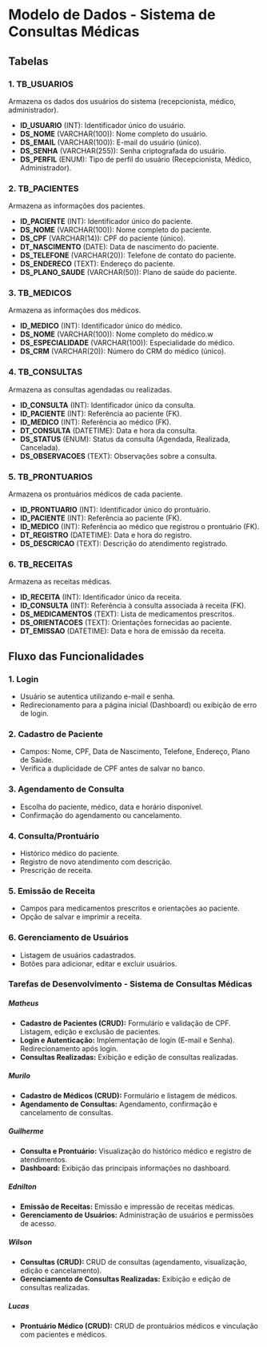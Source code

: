 # Modelo de Dados - Sistema de Consultas Médicas

## Tabelas

### 1. **TB_USUARIOS**
Armazena os dados dos usuários do sistema (recepcionista, médico, administrador).
- **ID_USUARIO** (INT): Identificador único do usuário.
- **DS_NOME** (VARCHAR(100)): Nome completo do usuário.
- **DS_EMAIL** (VARCHAR(100)): E-mail do usuário (único).
- **DS_SENHA** (VARCHAR(255)): Senha criptografada do usuário.
- **DS_PERFIL** (ENUM): Tipo de perfil do usuário (Recepcionista, Médico, Administrador).

### 2. **TB_PACIENTES**
Armazena as informações dos pacientes.
- **ID_PACIENTE** (INT): Identificador único do paciente.
- **DS_NOME** (VARCHAR(100)): Nome completo do paciente.
- **DS_CPF** (VARCHAR(14)): CPF do paciente (único).
- **DT_NASCIMENTO** (DATE): Data de nascimento do paciente.
- **DS_TELEFONE** (VARCHAR(20)): Telefone de contato do paciente.
- **DS_ENDERECO** (TEXT): Endereço do paciente.
- **DS_PLANO_SAUDE** (VARCHAR(50)): Plano de saúde do paciente.

### 3. **TB_MEDICOS**
Armazena as informações dos médicos.
- **ID_MEDICO** (INT): Identificador único do médico.
- **DS_NOME** (VARCHAR(100)): Nome completo do médico.w
- **DS_ESPECIALIDADE** (VARCHAR(100)): Especialidade do médico.
- **DS_CRM** (VARCHAR(20)): Número do CRM do médico (único).

### 4. **TB_CONSULTAS**
Armazena as consultas agendadas ou realizadas.
- **ID_CONSULTA** (INT): Identificador único da consulta.
- **ID_PACIENTE** (INT): Referência ao paciente (FK).
- **ID_MEDICO** (INT): Referência ao médico (FK).
- **DT_CONSULTA** (DATETIME): Data e hora da consulta.
- **DS_STATUS** (ENUM): Status da consulta (Agendada, Realizada, Cancelada).
- **DS_OBSERVACOES** (TEXT): Observações sobre a consulta.

### 5. **TB_PRONTUARIOS**
Armazena os prontuários médicos de cada paciente.
- **ID_PRONTUARIO** (INT): Identificador único do prontuário.
- **ID_PACIENTE** (INT): Referência ao paciente (FK).
- **ID_MEDICO** (INT): Referência ao médico que registrou o prontuário (FK).
- **DT_REGISTRO** (DATETIME): Data e hora do registro.
- **DS_DESCRICAO** (TEXT): Descrição do atendimento registrado.

### 6. **TB_RECEITAS**
Armazena as receitas médicas.
- **ID_RECEITA** (INT): Identificador único da receita.
- **ID_CONSULTA** (INT): Referência à consulta associada à receita (FK).
- **DS_MEDICAMENTOS** (TEXT): Lista de medicamentos prescritos.
- **DS_ORIENTACOES** (TEXT): Orientações fornecidas ao paciente.
- **DT_EMISSAO** (DATETIME): Data e hora de emissão da receita.

## Fluxo das Funcionalidades

### 1. **Login**
- Usuário se autentica utilizando e-mail e senha.
- Redirecionamento para a página inicial (Dashboard) ou exibição de erro de login.

### 2. **Cadastro de Paciente**
- Campos: Nome, CPF, Data de Nascimento, Telefone, Endereço, Plano de Saúde.
- Verifica a duplicidade de CPF antes de salvar no banco.

### 3. **Agendamento de Consulta**
- Escolha do paciente, médico, data e horário disponível.
- Confirmação do agendamento ou cancelamento.

### 4. **Consulta/Prontuário**
- Histórico médico do paciente.
- Registro de novo atendimento com descrição.
- Prescrição de receita.

### 5. **Emissão de Receita**
- Campos para medicamentos prescritos e orientações ao paciente.
- Opção de salvar e imprimir a receita.

### 6. **Gerenciamento de Usuários**
- Listagem de usuários cadastrados.
- Botões para adicionar, editar e excluir usuários.



### Tarefas de Desenvolvimento - Sistema de Consultas Médicas

##### **Matheus**
- **Cadastro de Pacientes (CRUD):** Formulário e validação de CPF. Listagem, edição e exclusão de pacientes.
- **Login e Autenticação:** Implementação de login (E-mail e Senha). Redirecionamento após login.
- **Consultas Realizadas:** Exibição e edição de consultas realizadas.

##### **Murilo**
- **Cadastro de Médicos (CRUD):** Formulário e listagem de médicos.
- **Agendamento de Consultas:** Agendamento, confirmação e cancelamento de consultas.

##### **Guilherme**
- **Consulta e Prontuário:** Visualização do histórico médico e registro de atendimentos.
- **Dashboard:** Exibição das principais informações no dashboard.

##### **Ednilton**
- **Emissão de Receitas:** Emissão e impressão de receitas médicas.
- **Gerenciamento de Usuários:** Administração de usuários e permissões de acesso.

##### **Wilson**
- **Consultas (CRUD):** CRUD de consultas (agendamento, visualização, edição e cancelamento).
- **Gerenciamento de Consultas Realizadas:** Exibição e edição de consultas realizadas.

##### **Lucas**
- **Prontuário Médico (CRUD):** CRUD de prontuários médicos e vinculação com pacientes e médicos.
